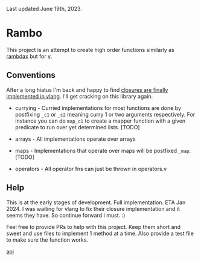 Last updated June 19th, 2023.

# Rambo

This project is an attempt to create high order functions similarly as [rambdax](https://selfrefactor.github.io/rambdax) but for [v](https://vlang.io/).

## Conventions

After a long hiatus I'm back and happy to find [closures are finally implemented in vlang](https://github.com/vlang/v/blob/master/doc/docs.md#pure-functions-by-default). I'll get cracking on this library again.

* currying - Curried implementations for most functions are done by postfixing `_c1` or `_c2` meaning curry 1 or two arguments respectively. For instance you can do `map_c1` to create a mapper function with a given predicate to run over yet determined lists. [TODO]

* arrays - All implementations operate over arrays

* maps - Implementations that operate over maps will be postfixed `_map`. [TODO]

* operators - All operator fns can just be thrown in operators.v

## Help

This is at the early stages of development. Full implementation. ETA Jan 2024. I was waiting for vlang to fix their closure implementation and it seems they have. So continue forward I must. :)

Feel free to provide PRs to help with this project. Keep them short and sweet and use files to implement 1 method at a time. Also provide a test file to make sure the function works.

[api](./rambo.md)

